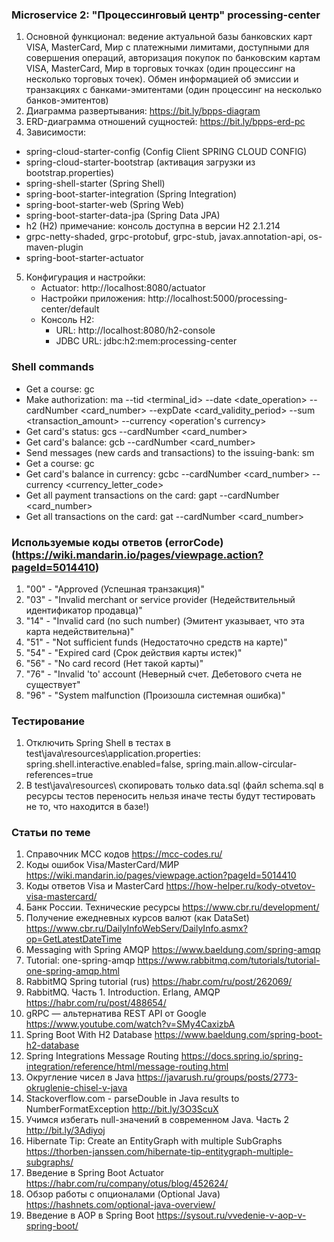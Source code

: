 ### Microservice 2: "Процессинговый центр" processing-center
1. Основной функционал: ведение актуальной базы банковских карт VISA, MasterCard, Мир с платежными лимитами, доступными
   для совершения операций, авторизация покупок по банковским картам VISA, MasterCard, Мир в торговых точках (один
   процессинг на несколько торговых точек). Обмен информацией об эмиссии и транзакциях с банками-эмитентами (один процессинг
   на несколько банков-эмитентов)
2. Диаграмма развертывания: https://bit.ly/bpps-diagram
3. ERD-диаграмма отношений сущностей: https://bit.ly/bpps-erd-pc
4. Зависимости:
  - spring-cloud-starter-config (Config Client SPRING CLOUD CONFIG)
  - spring-cloud-starter-bootstrap (активация загрузки из bootstrap.properties)
  - spring-shell-starter (Spring Shell)
  - spring-boot-starter-integration (Spring Integration)
  - spring-boot-starter-web (Spring Web) 
  - spring-boot-starter-data-jpa (Spring Data JPA)
  - h2 (H2) примечание: консоль доступна в версии H2 2.1.214
  - grpc-netty-shaded, grpc-protobuf, grpc-stub, javax.annotation-api, os-maven-plugin
  - spring-boot-starter-actuator
5. Конфигурация и настройки:
    - Actuator: http://localhost:8080/actuator
    - Настройки приложения: http://localhost:5000/processing-center/default
    - Консоль H2:
        - URL: http://localhost:8080/h2-console
        - JDBC URL: jdbc:h2:mem:processing-center

### Shell commands
  - Get a course: gc
  - Make authorization: ma --tid <terminal_id> --date <date_operation> --cardNumber <card_number> --expDate <card_validity_period> --sum <transaction_amount> --currency <operation's currency>
  - Get card's status: gcs --cardNumber <card_number>
  - Get card's balance: gcb --cardNumber <card_number>
  - Send messages (new cards and transactions) to the issuing-bank: sm
  - Get a course: gc
  - Get card's balance in currency: gcbc --cardNumber <card_number> --currency <currency_letter_code> 
  - Get all payment transactions on the card: gapt --cardNumber <card_number>
  - Get all transactions on the card: gat --cardNumber <card_number>

### Используемые коды ответов (errorCode) (https://wiki.mandarin.io/pages/viewpage.action?pageId=5014410)
1. "00" - "Approved (Успешная транзакция)"
2. "03" - "Invalid merchant or service provider (Недействительный идентификатор продавца)" 
3. "14" - "Invalid card (no such number) (Эмитент указывает, что эта карта недействительна)"
4. "51" - "Not sufficient funds (Недостаточно средств на карте)"
5. "54" - "Expired card (Срок действия карты истек)"
6. "56" - "No card record (Нет такой карты)"
7. "76" - "Invalid 'to' account (Неверный счет. Дебетового счета не существует"
8. "96" - "System malfunction  (Произошла системная ошибка)"

### Тестирование
1. Отключить Spring Shell в тестах в test\java\resources\application.properties: spring.shell.interactive.enabled=false, spring.main.allow-circular-references=true
2. В test\java\resources\ скопировать только data.sql (файл schema.sql в ресурсы тестов переносить нельзя иначе тесты будут тестировать не то, что находится в базе!)

### Статьи по теме
1. Справочник MCC кодов https://mcc-codes.ru/
2. Коды ошибок Visa/MasterCard/МИР https://wiki.mandarin.io/pages/viewpage.action?pageId=5014410
3. Коды ответов Visa и MasterCard https://how-helper.ru/kody-otvetov-visa-mastercard/
4. Банк России. Технические ресурсы https://www.cbr.ru/development/
5. Получение ежедневных курсов валют (как DataSet) https://www.cbr.ru/DailyInfoWebServ/DailyInfo.asmx?op=GetLatestDateTime
6. Messaging with Spring AMQP https://www.baeldung.com/spring-amqp
7. Tutorial: one-spring-amqp https://www.rabbitmq.com/tutorials/tutorial-one-spring-amqp.html
8. RabbitMQ Spring tutorial (rus) https://habr.com/ru/post/262069/
9. RabbitMQ. Часть 1. Introduction. Erlang, AMQP https://habr.com/ru/post/488654/
10. gRPC — альтернатива REST API от Google https://www.youtube.com/watch?v=SMy4CaxizbA
11. Spring Boot With H2 Database https://www.baeldung.com/spring-boot-h2-database
12. Spring Integrations Message Routing https://docs.spring.io/spring-integration/reference/html/message-routing.html
13. Округление чисел в Java https://javarush.ru/groups/posts/2773-okruglenie-chisel-v-java
14. Stackoverflow.com - parseDouble in Java results to NumberFormatException http://bit.ly/3O3ScuX
15. Учимся избегать null-значений в современном Java. Часть 2 http://bit.ly/3Adiyoj
16. Hibernate Tip: Create an EntityGraph with multiple SubGraphs https://thorben-janssen.com/hibernate-tip-entitygraph-multiple-subgraphs/
17. Введение в Spring Boot Actuator https://habr.com/ru/company/otus/blog/452624/
18. Обзор работы с опционалами (Optional Java) https://hashnets.com/optional-java-overview/
19. Введение в AOP в Spring Boot https://sysout.ru/vvedenie-v-aop-v-spring-boot/

